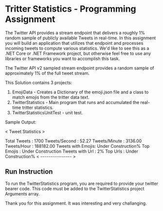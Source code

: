 # Tritter Statistics - Programming Assignment

The Twitter API provides a stream endpoint that delivers a roughly 1% random sample of publicly available Tweets in real-time. In this assignment you will build an application that utilizes that endpoint and processes incoming tweets to compute various statistics. We'd like to see this as a .NET Core or .NET Framework project, but otherwise feel free to use any libraries or frameworks you want to accomplish this task.

The Twitter API v2 sampled stream endpoint provides a random sample of approximately 1% of the full tweet stream.

This Solution contains 3 projects:
1) EmojiData - Creates a Dictionary of the emoji.json file and a class to match emojis from the tritter data text.
2) TwitterStatistics - Main program that runs and accumulated the real-time tritter statistics.
3) TwitterStatisticsUnitTest - unit test.

Sample Output:

 < Tweet Statistics > 
 
Total Tweets      : 1700
Tweets/Second     : 52.27
Tweets/Minute     : 3136.00
Tweets/Hour       : 188182.00
Tweets with Emojis: Under Construction%
Top Emojis        : Under Construction
Tweets with Url   : 2%
Top Urls          : Under Construction%
 < ---------------- >
 

## Run Instruction

To run the TwitterStatistics program, you are required to provide your twitter bearer code.
This code must be added to the TwitterStatistics project Arguments array.


Thank you for this assignment.
It was interesting and very challanging.

